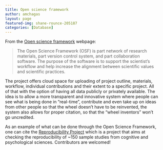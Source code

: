 ```yaml
---
title: Open science framework
author: amchagas
layout: page
featured-img: shane-rounce-205187
categories: [Database]
---
```

From the [Open science framework](http://openscienceframework.org/) webpage:

> The Open Science Framework (OSF) is part network of research materials, part version control system, and part collaboration software. The purpose of the software is to support the scientist&#8217;s workflow and help increase the alignment between scientific values and scientific practices.&nbsp;

The project offers cloud space for uploading of project outline, materials, workflow, individual contributions and their extent to a specific project. All of that with the option of having all data publicly or privately available. The idea is to allow a more transparent and innovative system where people can see what is being done in &#8220;real-time&#8221;, contribute and even take up on ideas from other people so that the wheel doesn&#8217;t have to be reinvented, the system also allows for proper citation, so that the &#8220;wheel inventors&#8221; won&#8217;t go uncredited.

As an example of what can be done through the Open Science Framework, one can cite the [Reproducibility Project](http://openscienceframework.org/project/EZcUj/wiki/home) which is a project that aims at checking the reproducibility of ~150 sample studies from cognitive and psychological sciences. Contributors are welcomed!
